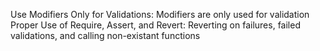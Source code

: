 Use Modifiers Only for Validations: Modifiers are only used for validation
Proper Use of Require, Assert, and Revert: Reverting on failures, failed validations, and calling non-existant functions
